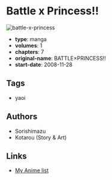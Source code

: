 # Battle x Princess!!

![battle-x-princess](https://cdn.myanimelist.net/images/manga/3/150103.jpg)

-   **type**: manga
-   **volumes**: 1
-   **chapters**: 7
-   **original-name**: BATTLE×PRINCESS!!
-   **start-date**: 2008-11-28

## Tags

-   yaoi

## Authors

-   Sorishimazu
-   Kotarou (Story & Art)

## Links

-   [My Anime list](https://myanimelist.net/manga/86401/Battle_x_Princess)
